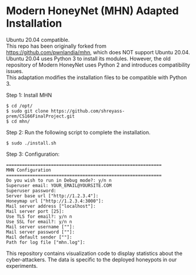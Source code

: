 # Modern HoneyNet (MHN) Adapted Installation
Ubuntu 20.04 compatible. <br>
This repo has been originally forked from https://github.com/pwnlandia/mhn, which does NOT support Ubuntu 20.04. <br>
Ubuntu 20.04 uses Python 3 to install its modules. However, the old repository of Modern HoneyNet uses Python 2 and introduces compatibility issues. <br>
This adaptation modifies the installation files to be compatible with Python 3. <br>

Step 1: Install MHN <br>
```
$ cd /opt/
$ sudo git clone https://github.com/shreyass-prem/CS166FinalProject.git
$ cd mhn/
```

Step 2: Run the following script to complete the installation. <br>
```
$ sudo ./install.sh
```

Step 3: Configuration:
```
===========================================================
MHN Configuration
===========================================================
Do you wish to run in Debug mode?: y/n n
Superuser email: YOUR_EMAIL@YOURSITE.COM
Superuser password: 
Server base url ["http://1.2.3.4"]: 
Honeymap url ["http://1.2.3.4:3000"]:
Mail server address ["localhost"]: 
Mail server port [25]: 
Use TLS for email?: y/n n
Use SSL for email?: y/n n
Mail server username [""]: 
Mail server password [""]: 
Mail default sender [""]: 
Path for log file ["mhn.log"]:
```

This repository contains visualization code to display statistics about the cyber-attackers. The data is specific to the deployed honeypots in our experiments.

